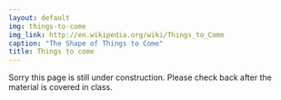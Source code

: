 ```yaml
---
layout: default
img: things-to-come
img_link: http://en.wikipedia.org/wiki/Things_to_Come
caption: "The Shape of Things to Come"
title: Things to come
---
```


Sorry this page is still under construction. Please check back after the material is covered in class.

